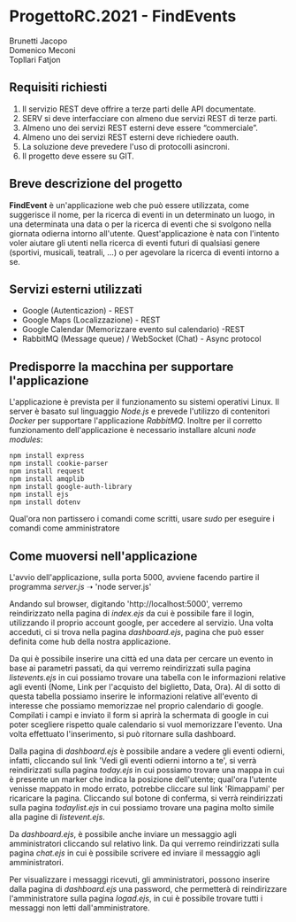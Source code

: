 # ProgettoRC.2021 - FindEvents
Brunetti Jacopo <br> Domenico Meconi <br> Topllari Fatjon

## Requisiti richiesti
1. Il servizio REST deve offrire a terze parti delle API documentate.
2. SERV si deve interfacciare con almeno due servizi REST di terze parti.
3. Almeno uno dei servizi REST esterni deve essere “commerciale”.
4. Almeno uno dei servizi REST esterni deve richiedere oauth.
5. La soluzione deve prevedere l'uso di protocolli asincroni.
6. Il progetto deve essere su GIT.

## Breve descrizione del progetto
**FindEvent** è un'applicazione web che può essere utilizzata, come suggerisce il nome, per la ricerca di eventi in un determinato un luogo, in una determinata una data o per la ricerca di eventi che si svolgono nella giornata odierna intorno all'utente. Quest'applicazione è nata con l'intento voler aiutare gli utenti nella ricerca di eventi futuri di qualsiasi genere (sportivi, musicali, teatrali, ...) o per agevolare la ricerca di eventi intorno a se.
 
## Servizi esterni utilizzati
- Google (Autenticazion) - REST
- Google Maps (Localizzazione) - REST
- Google Calendar (Memorizzare evento sul calendario) -REST
- RabbitMQ (Message queue) / WebSocket (Chat) - Async protocol

## Predisporre la macchina per supportare l'applicazione
L'applicazione è prevista per il funzionamento su sistemi operativi Linux. Il server è basato sul linguaggio *Node.js* e prevede l'utilizzo di contenitori *Docker* per supportare l'applicazione *RabbitMQ*. Inoltre per il corretto funzionamento dell'applicazione è necessario installare alcuni *node modules*:
```
npm install express
npm install cookie-parser
npm install request
npm install amqplib
npm install google-auth-library
npm install ejs
npm install dotenv
```
Qual'ora non partissero i comandi come scritti, usare *sudo* per eseguire i comandi come amministratore

## Come muoversi nell'applicazione
L'avvio dell'applicazione, sulla porta 5000, avviene facendo partire il programma *server.js* ➝ 'node server.js'

Andando sul browser, digitando 'http://localhost:5000', verremo reindirizzato nella pagina di *index.ejs* da cui è possibile fare il login, utilizzando il proprio account google, per accedere al servizio. Una volta acceduti, ci si trova nella pagina *dashboard.ejs*, pagina che può esser definita come hub della nostra applicazione.

Da qui è possibile inserire una città ed una data per cercare un evento in base ai parametri passati, da qui verremo reindirizzati sulla pagina *listevents.ejs* in cui possiamo trovare una tabella con le informazioni relative agli eventi (Nome, Link per l'acquisto del biglietto, Data, Ora). Al di sotto di questa tabella possiamo inserire le informazioni relative all'evento di interesse che possiamo memorizzae nel proprio calendario di google. Compilati i campi e inviato il form si aprirà la schermata di google in cui poter scegliere rispetto quale calendario si vuol memorizzare l'evento. Una volta effettuato l'inserimento, si può ritornare sulla dashboard.

Dalla pagina di *dashboard.ejs* è possibile andare a vedere gli eventi odierni, infatti, cliccando sul link 'Vedi gli eventi odierni intorno a te', si verrà reindirizzati sulla pagina *today.ejs* in cui possiamo trovare una mappa in cui è presente un marker che indica la posizione dell'utente; qual'ora l'utente venisse mappato in modo errato, potrebbe cliccare sul link 'Rimappami' per ricaricare la pagina. Cliccando sul botone di conferma, si verrà reindirizzati sulla pagina *todaylist.ejs* in cui possiamo trovare una pagina molto simile alla pagine di *listevent.ejs*.

Da *dashboard.ejs*, è possibile anche inviare un messaggio agli amministratori cliccando sul relativo link. Da qui verremo reindirizzati sulla pagina *chat.ejs* in cui è possibile scrivere ed inviare il messaggio agli amministratori.

Per visualizzare i messaggi ricevuti, gli amministratori, possono inserire dalla pagina di *dashboard.ejs* una password, che permetterà di reindirizzare l'amministratore sulla pagina *logad.ejs*, in cui è possibile trovare tutti i messaggi non letti dall'amministratore.

